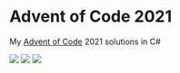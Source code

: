 # Advent of Code 2021

My [Advent of Code](https://adventofcode.com/2021) 2021 solutions in C#

![](https://img.shields.io/badge/day%20📅-15-blue) ![](https://img.shields.io/badge/stars%20⭐-28-yellow) ![](https://img.shields.io/badge/days%20completed-14-red)	
